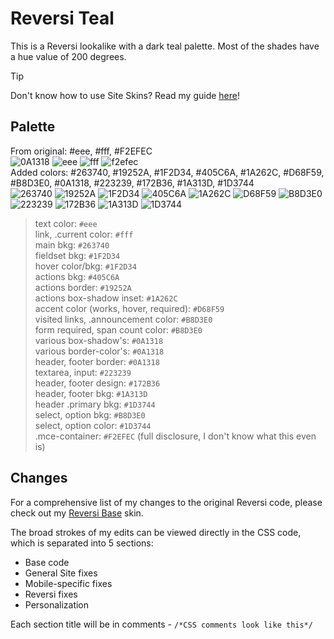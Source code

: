 # Reversi Teal
This is a Reversi lookalike with a dark teal palette. Most of the shades have a hue value of 200 degrees.
> [!TIP]
> Don't know how to use Site Skins? Read my guide [here](https://github.com/izestforrest/Rainbow-Reversi-AO3-Site-Skins/blob/main/README.md#how-to-use-a-site-skin)!

## Palette
From original: #eee, #fff, #F2EFEC\
![0A1318](https://readme-swatches.vercel.app/0A1318?style=circle) ![eee](https://readme-swatches.vercel.app/eee?style=circle) ![fff](https://readme-swatches.vercel.app/fff?style=circle) ![f2efec](https://readme-swatches.vercel.app/f2efec?style=circle) \
Added colors: #263740, #19252A, #1F2D34, #405C6A, #1A262C, #D68F59, #B8D3E0, #0A1318, #223239, #172B36, #1A313D, #1D3744\
![263740](https://readme-swatches.vercel.app/263740?style=circle) ![19252A](https://readme-swatches.vercel.app/19252A?style=circle) ![1F2D34](https://readme-swatches.vercel.app/1F2D34?style=circle) ![405C6A](https://readme-swatches.vercel.app/405C6A?style=circle) ![1A262C](https://readme-swatches.vercel.app/1A262C?style=circle) ![D68F59](https://readme-swatches.vercel.app/D68F59?style=circle) 
![B8D3E0](https://readme-swatches.vercel.app/B8D3E0?style=circle) ![223239](https://readme-swatches.vercel.app/223239?style=circle) ![172B36](https://readme-swatches.vercel.app/172B36?style=circle) ![1A313D](https://readme-swatches.vercel.app/1A313D?style=circle) ![1D3744](https://readme-swatches.vercel.app/1D3744?style=circle)

> text color: `#eee`\
> link, .current color: `#fff`\
> main bkg: `#263740`\
> fieldset bkg: `#1F2D34`\
> hover color/bkg: `#1F2D34`\
> actions bkg: `#405C6A`\
> actions border: `#19252A`\
> actions box-shadow inset: `#1A262C`\
> accent color (works, hover, required): `#D68F59`\
> visited links, .announcement color: `#B8D3E0`\
> form required, span count color: `#B8D3E0`\
> various box-shadow's: `#0A1318`\
> various border-color's: `#0A1318`\
> header, footer border: `#0A1318`\
> textarea, input: `#223239`\
> header, footer design: `#172B36`\
> header, footer bkg: `#1A313D`\
> header .primary bkg: `#1D3744`\
> select, option bkg: `#B8D3E0`\
> select, option color: `#1D3744`\
> .mce-container: `#F2EFEC` (full disclosure, I don't know what this even is)


## Changes
For a comprehensive list of my changes to the original Reversi code, please check out my [Reversi Base](https://github.com/izestforrest/Rainbow-Reversi-AO3-Site-Skins/tree/main/Reversi%20Base) skin.

The broad strokes of my edits can be viewed directly in the CSS code, which is separated into 5 sections:

- Base code
- General Site fixes
- Mobile-specific fixes
- Reversi fixes
- Personalization

Each section title will be in comments - `/*CSS comments look like this*/`
